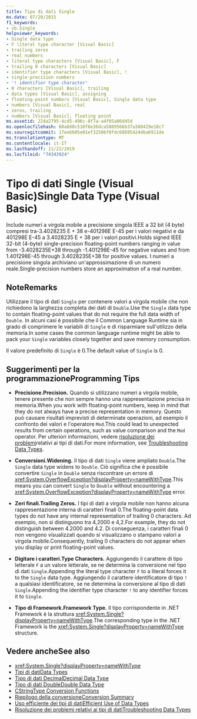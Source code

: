 ```yaml
---
title: Tipo di dati Single
ms.date: 07/20/2015
f1_keywords:
- vb.Single
helpviewer_keywords:
- Single data type
- F literal type character [Visual Basic]
- trailing zeros
- real numbers
- literal type characters [Visual Basic], F
- trailing 0 characters [Visual Basic]
- identifier type characters [Visual Basic], !
- single-precision numbers
- '! identifier type character'
- 0 characters [Visual Basic], trailing
- data types [Visual Basic], assigning
- floating-point numbers [Visual Basic], Single data type
- numbers [Visual Basic], real
- zeros, trailing
- numbers [Visual Basic], floating point
ms.assetid: 224a2795-4cd5-496c-8f7a-a4f05a06d45d
ms.openlocfilehash: 60a688c510f6e36dca5809566b37a388429e18c7
ms.sourcegitcommit: 17ee6605e01ef32506f8fdc686954244ba6911de
ms.translationtype: MT
ms.contentlocale: it-IT
ms.lasthandoff: 11/22/2019
ms.locfileid: "74343924"
---
```

# <a name="single-data-type-visual-basic"></a><span data-ttu-id="fd228-102">Tipo di dati Single (Visual Basic)</span><span class="sxs-lookup"><span data-stu-id="fd228-102">Single Data Type (Visual Basic)</span></span>

<span data-ttu-id="fd228-103">Include numeri a virgola mobile a precisione singola IEEE a 32 bit (4 byte) compresi tra-3.4028235 E + 38 e-401298E E-45 per i valori negativi e da 401298E E-45 a 3.4028235 E + 38 per i valori positivi.</span><span class="sxs-lookup"><span data-stu-id="fd228-103">Holds signed IEEE 32-bit (4-byte) single-precision floating-point numbers ranging in value from -3.4028235E+38 through -1.401298E-45 for negative values and from 1.401298E-45 through 3.4028235E+38 for positive values.</span></span> <span data-ttu-id="fd228-104">I numeri a precisione singola archiviano un'approssimazione di un numero reale.</span><span class="sxs-lookup"><span data-stu-id="fd228-104">Single-precision numbers store an approximation of a real number.</span></span>  
  
## <a name="remarks"></a><span data-ttu-id="fd228-105">Note</span><span class="sxs-lookup"><span data-stu-id="fd228-105">Remarks</span></span>  

 <span data-ttu-id="fd228-106">Utilizzare il tipo di dati `Single` per contenere valori a virgola mobile che non richiedono la larghezza completa dei dati di `Double`.</span><span class="sxs-lookup"><span data-stu-id="fd228-106">Use the `Single` data type to contain floating-point values that do not require the full data width of `Double`.</span></span> <span data-ttu-id="fd228-107">In alcuni casi è possibile che il Common Language Runtime sia in grado di comprimere le variabili di `Single` e di risparmiare sull'utilizzo della memoria.</span><span class="sxs-lookup"><span data-stu-id="fd228-107">In some cases the common language runtime might be able to pack your `Single` variables closely together and save memory consumption.</span></span>  
  
 <span data-ttu-id="fd228-108">Il valore predefinito di `Single` è 0.</span><span class="sxs-lookup"><span data-stu-id="fd228-108">The default value of `Single` is 0.</span></span>  
  
## <a name="programming-tips"></a><span data-ttu-id="fd228-109">Suggerimenti per la programmazione</span><span class="sxs-lookup"><span data-stu-id="fd228-109">Programming Tips</span></span>  
  
- <span data-ttu-id="fd228-110">**Precisione.**</span><span class="sxs-lookup"><span data-stu-id="fd228-110">**Precision.**</span></span> <span data-ttu-id="fd228-111">Quando si utilizzano numeri a virgola mobile, tenere presente che non sempre hanno una rappresentazione precisa in memoria.</span><span class="sxs-lookup"><span data-stu-id="fd228-111">When you work with floating-point numbers, keep in mind that they do not always have a precise representation in memory.</span></span> <span data-ttu-id="fd228-112">Questo può causare risultati imprevisti di determinate operazioni, ad esempio il confronto dei valori e l'operatore `Mod`.</span><span class="sxs-lookup"><span data-stu-id="fd228-112">This could lead to unexpected results from certain operations, such as value comparison and the `Mod` operator.</span></span> <span data-ttu-id="fd228-113">Per ulteriori informazioni, vedere [risoluzione dei problemi](../../../visual-basic/programming-guide/language-features/data-types/troubleshooting-data-types.md)relativi ai tipi di dati.</span><span class="sxs-lookup"><span data-stu-id="fd228-113">For more information, see [Troubleshooting Data Types](../../../visual-basic/programming-guide/language-features/data-types/troubleshooting-data-types.md).</span></span>  
  
- <span data-ttu-id="fd228-114">**Conversioni.**</span><span class="sxs-lookup"><span data-stu-id="fd228-114">**Widening.**</span></span> <span data-ttu-id="fd228-115">Il tipo di dati `Single` viene ampliato `Double`.</span><span class="sxs-lookup"><span data-stu-id="fd228-115">The `Single` data type widens to `Double`.</span></span> <span data-ttu-id="fd228-116">Ciò significa che è possibile convertire `Single` in `Double` senza riscontrare un errore di <xref:System.OverflowException?displayProperty=nameWithType>.</span><span class="sxs-lookup"><span data-stu-id="fd228-116">This means you can convert `Single` to `Double` without encountering a <xref:System.OverflowException?displayProperty=nameWithType> error.</span></span>  
  
- <span data-ttu-id="fd228-117">**Zeri finali.**</span><span class="sxs-lookup"><span data-stu-id="fd228-117">**Trailing Zeros.**</span></span> <span data-ttu-id="fd228-118">I tipi di dati a virgola mobile non hanno alcuna rappresentazione interna di caratteri finali 0.</span><span class="sxs-lookup"><span data-stu-id="fd228-118">The floating-point data types do not have any internal representation of trailing 0 characters.</span></span> <span data-ttu-id="fd228-119">Ad esempio, non si distinguono tra 4,2000 e 4,2.</span><span class="sxs-lookup"><span data-stu-id="fd228-119">For example, they do not distinguish between 4.2000 and 4.2.</span></span> <span data-ttu-id="fd228-120">Di conseguenza, i caratteri finali 0 non vengono visualizzati quando si visualizzano o stampano valori a virgola mobile.</span><span class="sxs-lookup"><span data-stu-id="fd228-120">Consequently, trailing 0 characters do not appear when you display or print floating-point values.</span></span>  
  
- <span data-ttu-id="fd228-121">**Digitare i caratteri.**</span><span class="sxs-lookup"><span data-stu-id="fd228-121">**Type Characters.**</span></span> <span data-ttu-id="fd228-122">Aggiungendo il carattere di tipo letterale `F` a un valore letterale, se ne determina la conversione nel tipo di dati `Single`.</span><span class="sxs-lookup"><span data-stu-id="fd228-122">Appending the literal type character `F` to a literal forces it to the `Single` data type.</span></span> <span data-ttu-id="fd228-123">Aggiungendo il carattere identificatore di tipo `!` a qualsiasi identificatore, se ne determina la conversione al tipo di dati `Single`.</span><span class="sxs-lookup"><span data-stu-id="fd228-123">Appending the identifier type character `!` to any identifier forces it to `Single`.</span></span>  
  
- <span data-ttu-id="fd228-124">**Tipo di Framework.**</span><span class="sxs-lookup"><span data-stu-id="fd228-124">**Framework Type.**</span></span> <span data-ttu-id="fd228-125">Il tipo corrispondente in .NET Framework è la struttura <xref:System.Single?displayProperty=nameWithType>.</span><span class="sxs-lookup"><span data-stu-id="fd228-125">The corresponding type in the .NET Framework is the <xref:System.Single?displayProperty=nameWithType> structure.</span></span>  
  
## <a name="see-also"></a><span data-ttu-id="fd228-126">Vedere anche</span><span class="sxs-lookup"><span data-stu-id="fd228-126">See also</span></span>

- <xref:System.Single?displayProperty=nameWithType>
- [<span data-ttu-id="fd228-127">Tipi di dati</span><span class="sxs-lookup"><span data-stu-id="fd228-127">Data Types</span></span>](../../../visual-basic/language-reference/data-types/index.md)
- [<span data-ttu-id="fd228-128">Tipo di dati Decimal</span><span class="sxs-lookup"><span data-stu-id="fd228-128">Decimal Data Type</span></span>](../../../visual-basic/language-reference/data-types/decimal-data-type.md)
- [<span data-ttu-id="fd228-129">Tipo di dati Double</span><span class="sxs-lookup"><span data-stu-id="fd228-129">Double Data Type</span></span>](../../../visual-basic/language-reference/data-types/double-data-type.md)
- [<span data-ttu-id="fd228-130">CString</span><span class="sxs-lookup"><span data-stu-id="fd228-130">Type Conversion Functions</span></span>](../../../visual-basic/language-reference/functions/type-conversion-functions.md)
- [<span data-ttu-id="fd228-131">Riepilogo della conversione</span><span class="sxs-lookup"><span data-stu-id="fd228-131">Conversion Summary</span></span>](../../../visual-basic/language-reference/keywords/conversion-summary.md)
- [<span data-ttu-id="fd228-132">Uso efficiente dei tipi di dati</span><span class="sxs-lookup"><span data-stu-id="fd228-132">Efficient Use of Data Types</span></span>](../../../visual-basic/programming-guide/language-features/data-types/efficient-use-of-data-types.md)
- [<span data-ttu-id="fd228-133">Risoluzione dei problemi relativi ai tipi di dati</span><span class="sxs-lookup"><span data-stu-id="fd228-133">Troubleshooting Data Types</span></span>](../../../visual-basic/programming-guide/language-features/data-types/troubleshooting-data-types.md)
